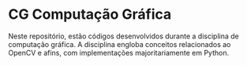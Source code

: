 # CG Computação Gráfica
Neste repositório, estão códigos desenvolvidos durante a disciplina de computação gráfica. A disciplina engloba conceitos relacionados ao OpenCV e afins, com implementações majoritariamente em Python.
